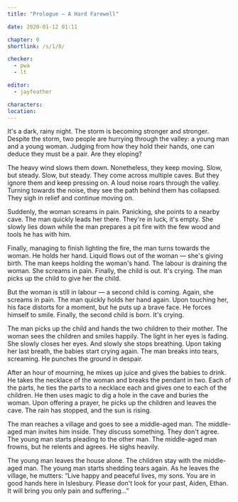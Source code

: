```yaml
---
title: "Prologue — A Hard Farewell"

date: 2020-01-12 01:11

chapter: 0
shortlink: /s/1/0/

checker:
  - pwa
  - lt

editor: 
  - jayfeather

characters:
location:
---
```

It's a dark, rainy night.
The storm is becoming stronger and stronger.
Despite the storm, two people are hurrying through the valley: a young man and a young woman.
Judging from how they hold their hands, one can deduce they must be a pair. Are they eloping?

The heavy wind slows them down.
Nonetheless, they keep moving.
Slow, but steady. Slow, but steady.
They come across multiple caves.
But they ignore them and keep pressing on.
A loud noise roars through the valley.
Turning towards the noise, they see the path behind them has collapsed.
They sigh in relief and continue moving on.

Suddenly, the woman screams in pain.
Panicking, she points to a nearby cave.
The man quickly leads her there.
They're in luck, it's empty.
She slowly lies down while the man prepares a pit fire with the few wood and tools he has with him.

Finally, managing to finish lighting the fire, the man turns towards the woman.
He holds her hand.
Liquid flows out of the woman — she's giving birth.
The man keeps holding the woman's hand.
The labour is draining the woman. She screams in pain.
Finally, the child is out. It's crying.
The man picks up the child to give her the child.

But the woman is still in labour — a second child is coming.
Again, she screams in pain.
The man quickly holds her hand again.
Upon touching her, his face distorts for a moment, but he puts up a brave face.
He forces himself to smile.
Finally, the second child is born.
It's crying.

The man picks up the child and hands the two children to their mother.
The woman sees the children and smiles happily.
The light in her eyes is fading.
She slowly closes her eyes.
And slowly she stops breathing.
Upon taking her last breath, the babies start crying again.
The man breaks into tears, screaming.
He punches the ground in despair.

After an hour of mourning, he mixes up juice and gives the babies to drink.
He takes the necklace of the woman and breaks the pendant in two.
Each of the parts, he ties the parts to a necklace each and gives one to each of the children.
He then uses magic to dig a hole in the cave and buries the woman.
Upon offering a prayer, he picks up the children and leaves the cave.
The rain has stopped, and the sun is rising.

The man reaches a village and goes to see a middle-aged man.
The middle-aged man invites him inside.
They discuss something. They don't agree.
The young man starts pleading to the other man.
The middle-aged man frowns, but he relents and agrees.
He sighs heavily.

The young man leaves the house alone.
The children stay with the middle-aged man.
The young man starts shedding tears again.
As he leaves the village, he mutters: “Live happy and peaceful lives, my sons.
You are in good hands here in Islesbury.
Please don't look for your past, Aiden, Ethan.
It will bring you only pain and suffering…”
